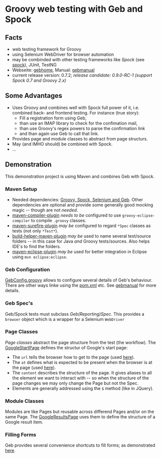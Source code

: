 # Groovy web testing with Geb and Spock

## Facts
* web testing framework for Groovy
* using Selenium WebDriver for browser automation
* may be combinded with other testing frameworks like *Spock* (see [spock]), JUnit, TestNG 
* Webseite: [gebhome], Manual: [gebmanual]
* current release version: 0.7.2; *release candidate: 0.9.0-RC-1 (support Spock 0.7 and Groovy 2.x)*

## Some Advantages
* Uses Groovy and combines well with Spock full power of it, i.e. combined back- and frontend testing. For instance (true story):
  * Fill a registration form using Geb,
  * than use an IMAP library to check for the confimation mail,
  * than use Groovy's regex powers to parse the confirmation link
  * and than again use Geb to call that link.
* Provides page and module classes to abstract from page structurs.
* May (and IMHO should) be combined with Spock.
* ...

## Demonstration
This demonstration project is using Maven and combines Geb with Spock.

### Maven Setup
* Needed dependencies: [Groovy, Spock, Selenium and Geb](pom.xml#L270-L292). Other dependencies are optional and provide some generally good mocking magic -- though are not *needed*.
* [maven-compiler-plugin](pom.xml#L61-L86) *needs to be* configured to use `groovy-eclipse-compiler` to compile `.groovy` classes.
* [maven-surefire-plugin](pom.xml#L88-L99) *may be* configured to regard `*Spec` classes as tests (not only `*Test*`).
* [build-helper-maven-plugin](pom.xml#L101-L134) *may be* used to name several test/source folders -- in this case for Java *and* Groovy tests/sources. Also helps IDE's to find the folders.
* [maven-eclipse-plugin](pom.xml#L136-L153) *may be* used for better integration in Eclipse using `mvn eclipse:eclipse`.

### Geb Configuration
[GebConfig.groovy](src/test/resources/GebConfig.groovy) allows to configure several details of Geb's behaviour. There are other ways linke using the [pom.xml](pom.xml) etc. See [gebmanual] for more details.

### Geb Spec's
Geb/Spock tests must subclass *Geb(Reporting)Spec*. This provides a `browser` object which is a wrapper for a Selenium `WebDriver`

### Page Classes
*Page classes* abstract the page structure from the test (the workflow).
The [GoogleStartPage](src/test/groovy/de/tarent/demo/pages/GoogleStartPage.groovy) defines the structur of Google's start page:
* The `url` tells the browser how to get to the page (used [here](src/test/groovy/de/tarent/demo/GoogleSpec.groovy#L12)).
* The `at` defines what is expected to be present when the browser is at the page (used [here](src/test/groovy/de/tarent/demo/GoogleSpec.groovy#L15)).
* The `content` describes the structure of the page. It gives aliases to all the element we want to interact with -- so when the structure of the page changes we may only change the Page but not the Spec.
* Elements are generally addressed using the `$` method (like in JQuery).

### Module Classes
Modules are like Pages but reusable across differend Pages and/or on the same Page. The [GoogleResultsPage](src/test/groovy/de/tarent/demo/pages/GoogleResultsPage.groovy#L18-L25) uses them to define the structure of a Google result item.

### Filling Forms
Geb provides several convenience shortcuts to fill forms; as demonstrated [here](src/test/groovy/de/tarent/demo/GoogleSpec.groovy#L23).

[gebhome]: http://www.gebish.org/ "Geb's homepage"
[gebmanual]: http://www.gebish.org/manual/0.7.2/ "The Book of Geb"
[spock]: http://spockframework.org/ "Spock homepage"
